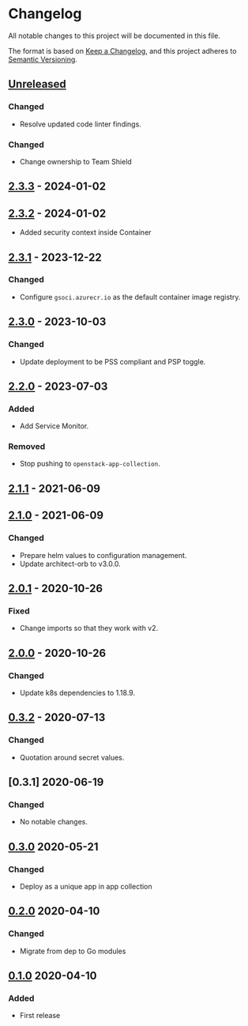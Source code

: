 # Changelog

All notable changes to this project will be documented in this file.

The format is based on [Keep a Changelog](https://keepachangelog.com/en/1.0.0/),
and this project adheres to [Semantic Versioning](https://semver.org/spec/v2.0.0.html).

## [Unreleased]

### Changed

- Resolve updated code linter findings.

### Changed

- Change ownership to Team Shield

## [2.3.3] - 2024-01-02

## [2.3.2] - 2024-01-02

- Added security context inside Container

## [2.3.1] - 2023-12-22

### Changed

- Configure `gsoci.azurecr.io` as the default container image registry.

## [2.3.0] - 2023-10-03

### Changed

- Update deployment to be PSS compliant and PSP toggle.

## [2.2.0] - 2023-07-03

### Added

- Add Service Monitor.

### Removed

- Stop pushing to `openstack-app-collection`.

## [2.1.1] - 2021-06-09

## [2.1.0] - 2021-06-09

### Changed

- Prepare helm values to configuration management.
- Update architect-orb to v3.0.0.

## [2.0.1] - 2020-10-26

### Fixed

- Change imports so that they work with v2.

## [2.0.0] - 2020-10-26

### Changed

- Update k8s dependencies to 1.18.9.

## [0.3.2] - 2020-07-13

### Changed

- Quotation around secret values.

## [0.3.1] 2020-06-19

### Changed

- No notable changes.

## [0.3.0] 2020-05-21

### Changed

- Deploy as a unique app in app collection

## [0.2.0] 2020-04-10

### Changed

- Migrate from dep to Go modules

## [0.1.0] 2020-04-10

### Added

- First release



[Unreleased]: https://github.com/giantswarm/credentiald/compare/v2.3.3...HEAD
[2.3.3]: https://github.com/giantswarm/credentiald/compare/v2.3.2...v2.3.3
[2.3.2]: https://github.com/giantswarm/credentiald/compare/v2.3.1...v2.3.2
[2.3.1]: https://github.com/giantswarm/credentiald/compare/v2.3.0...v2.3.1
[2.3.0]: https://github.com/giantswarm/giantswarm/compare/v2.2.0...v2.3.0
[2.2.0]: https://github.com/giantswarm/giantswarm/compare/v2.1.1...v2.2.0
[2.1.1]: https://github.com/giantswarm/credentiald/compare/v2.1.0...v2.1.1
[2.1.0]: https://github.com/giantswarm/credentiald/compare/v2.17.0...v2.1.0
[2.17.0]: https://github.com/giantswarm/credentiald/compare/v2.0.1...v2.17.0
[2.0.1]: https://github.com/giantswarm/credentiald/compare/v2.0.0...v2.0.1
[2.0.0]: https://github.com/giantswarm/credentiald/compare/v0.3.2...v2.0.0
[0.3.2]: https://github.com/giantswarm/credentiald/compare/v0.3.1...v0.3.2
[0.3.0]: https://github.com/giantswarm/credentiald/compare/v0.3.0...v0.3.1
[0.3.0]: https://github.com/giantswarm/credentiald/compare/v0.2.0...v0.3.0
[0.2.0]: https://github.com/giantswarm/credentiald/compare/v0.1.0...v0.2.0
[0.1.0]: https://github.com/giantswarm/credentiald/releases/tag/v0.1.0
